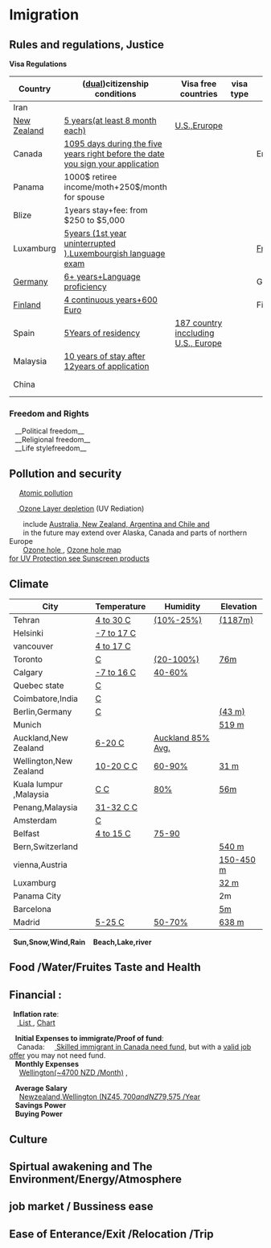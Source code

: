 <h1>Imigration </h1>
<h2> Rules and regulations, Justice </h2>

__Visa Regulations__ <br>

|Country|(<a href="https://www.google.com/search?num=100&ei=9rJlW429KIvNjgTr16qYCA&q=dual++citizenship&oq=dual++citizenship">dual</a>)citizenship conditions| Visa free countries |visa type  |  Language |Currency/US$|
|-------|----------------------|---------------------|-----------|-----------|----|
|Iran  |||||<a href="https://www.xe.com/currencycharts/?from=IRR&to=USD&view=10Y">Rial</a>(0.00001)|
|<a href="https://www.immigration.govt.nz/new-zealand-visas/options/live-permanently">New Zealand </a> | <a href="https://www.govt.nz/browse/nz-passports-and-citizenship/nz-citizenship/requirements-for-nz-citizenship/presence-requirements/">5 years(at least 8 month each)</a>|<a href="https://en.wikipedia.org/wiki/Visa_requirements_for_New_Zealand_citizens">U.S.,Erurope</a>|||<a href="https://www.xe.com/currencycharts/?from=NZD&to=USD&view=1D">NZ Dollar</a>(0.67)|
|Canada |<a href="https://www.canada.ca/en/immigration-refugees-citizenship/services/canadian-citizenship/become-canadian-citizen/eligibility.html">1095 days during the five years right before the date you sign your application</a>|||English,french|<a href="https://xe.com/currencycharts/?from=CAD&to=USD&view=5Y">CA Dollar</a>(0.75)|
|Panama |1000$ retiree income/moth+250$/month for spouse||||US$|
|Blize  |1years stay+fee: from $250 to $5,000 ||||<a href="https://www.xe.com/currencycharts/?from=BZD&to=USD&view=5Y">Belize $</a>(0.5)|
|Luxamburg|<a href="https://en.wikipedia.org/wiki/Luxembourgish_nationality_law">5years (1st year uninterrupted ),Luxembourgish language exam</a>|||<a href="https://en.wikipedia.org/wiki/Languages_of_Luxembourg">French,Luxembourgish,German</a>|<a href="https://www.xe.com/currencycharts/?from=LUF&to=USD&view=5Y">LUF</a>(0.28)|
|  <a href="https://en.wikipedia.org/wiki/Visa_requirements_for_German_citizens">Germany</a>  | <a href="http://www.germany-visa.org/german-citizenship/">6+ years+Language proficiency</a>|||German|<a href="https://www.xe.com/currencycharts/?from=DEM&to=USD&view=5Y">DE Mark</a>(0.6)|
|<a href="https://en.wikipedia.org/wiki/Visa_requirements_for_Finnish_citizens">Finland</a>|<a href="https://migri.fi/en/permanent-residence-permit">4 continuous years+600 Euro</a>|||Finish,Swedish|<a href="https://www.xe.com/currencycharts/?from=FIM&to=USD&view=5Y">FI Marka</a>(0.2)|
|Spain |<a href="https://www.expatica.com/new/es/moving/citizenship/spain-citizenship-107634/">5Years of residency</a>|<a href="https://en.wikipedia.org/wiki/Visa_requirements_for_Spanish_citizens">187 country inccluding U.S., Europe</a>|||<a href="https://www.xe.com/currencycharts/?from=ESP&to=USD&view=10Y">ES Peseta</a>(0.007)|
 |Malaysia |<a href="https://www.justlanded.com/english/Malaysia/Malaysia-Guide/Visas-Permits/Malaysian-citizenship">10 years of stay after 12years of application</a>||||<a href="https://www.xe.com/currencycharts/?from=MYR&to=USD&view=10Y">MY Ringit</a>(0.25)|
 |China |||||<a href="https://www.xe.com/currencycharts/?from=USD&to=CNY&view=10Y">CN Yuan</a>(0.13)|
 <h3>Freedom and Rights</h2> 
  &nbsp;&nbsp; __Political freedom__
 <br>
  &nbsp;&nbsp; __Religional freedom__
 <br>
 &nbsp;&nbsp; __Life stylefreedom__
 <br>

<h2> Pollution and security</h2>

  &nbsp;&nbsp;&nbsp;&nbsp;  <a href="https://www.mpg.de/11583624/original-1508156177.jpg?t=eyJ3aWR0aCI6MTQwMCwib2JqX2lkIjoxMTU4MzYyNH0=--89a145434832f20e7ee237570e87985767547d5d"> Atomic pollution</a>
  <br>
  
  &nbsp;&nbsp;&nbsp;&nbsp;<a href="https://www.google.com/search?num=100&ei=uz1jW_OnC8iSsAH0ta7AAw&q=ozone+layer+depletion+affected+areas&oq=ozone+layer+depletion+affected+areas">
	Ozone Layer depletion</a> (UV Rediation) <br>
	
 &nbsp;&nbsp;&nbsp;&nbsp;&nbsp;&nbsp; include
 <a href="http://www.wmo.int/pages/prog/arep/WMOAntarcticOzoneBulletins2016.html">Australia, New Zealand, Argentina and Chile and </a><br>
 &nbsp;&nbsp;&nbsp;&nbsp;&nbsp;&nbsp; in the future may extend over Alaska, Canada and parts of northern Europe
  <br>
 &nbsp;&nbsp;&nbsp;&nbsp;&nbsp;&nbsp; <a href="http://archive.stats.govt.nz/browse_for_stats/environment/environmental-reporting-series/environmental-indicators/Home/Atmosphere-and-climate/ozone-hole.aspx">Ozone hole </a>,
 <a href="https://www.google.com/search?biw=1366&bih=645&tbs=qdr%3Ay&tbm=isch&sa=1&ei=EUNjW4vxEYWVsAGzuJPoDw&q=Ozone+hole+map+&oq=Ozone+hole+map+">Ozone hole map</a>
<br>
<a href="https://www.google.com/search?q=broad-spectrum+sunscreens&oq=broad-spectrum+sunscreens&aqs=chrome..69i57j0l5.436j0j7&sourceid=chrome&ie=UTF-8"> for UV Protection see Sunscreen products</a>
<br>

 <h2>	Climate	    </h2>

|City |Temperature| Humidity | Elevation |
|-----|-----------|----------|-----------|
| Tehran   | <a href="https://www.google.com/search?num=100&ei=xMJiW9OpM4Lt6ASs-o2wAw&q=+temperature+graph+tehran&oq=+temperature+graph+tehran">4 to 30 C</a>           |    <a href="https://www.weatheronline.co.uk/weather/maps/city?WMO=40754&CONT=asie&LAND=IR&ART=RLF&LEVEL=150"> (10%-25%) </a>       |  <a href="http://dateandtime.info/citycoordinates.php?id=112931">(1187m)</a>         |
| Helsinki |<a href="https://www.holiday-weather.com/helsinki/averages/"> -7 to 17 C</a> | | |
| vancouver |<a href="https://www.holiday-weather.com/vancouver/averages/"> 4 to 17 C</a> | | |
| Toronto |<a href="https://www.google.com/search?num=100&ei=fsNiW63pO8rX6ASMzqLYAw&q=temperature+graph+toronto&oq=temperature+graph+toronto">  C</a> | <a href="https://toronto.weatherstats.ca/charts/relative_humidity-hourly.html">(20-100%) </a> |  <a href="https://www.toronto.ca/311/knowledgebase/kb/docs/articles/information-and-technology/solutions-development/geospatial-competency-centre/torontos-elevationaltitude-above-sea-level.html">76m<a>|
| Calgary |<a href="https://www.holiday-weather.com/calgary/averages/">-7 to 16 C</a> | <a href="https://calgary.weatherstats.ca/charts/relative_humidity-hourly.html">40-60% </a>| |
| Quebec state |<a href="ttps://en.climate-data.org/region/62/#example0"> C</a> | | |
| Coimbatore,India |<a href="https://en.climate-data.org/location/2788/"> C</a> | | |
| Berlin,Germany |<a href="https://www.holiday-weather.com/berlin/averages/"> C</a> | |<a href="http://dateandtime.info/citycoordinates.php?id=2950159">(43 m)</a>  |
| Munich ||| <a href="http://dateandtime.info/citycoordinates.php?id=2867714">519 m </a> |
| Auckland,New Zealand |<a href="https://en.climate-data.org/location/3605/">6-20 C</a> |  <a href="https://www.weatheronline.co.nz/weather/maps/city?WMO=93110&CONT=nznz&LAND=NZ8&ART=RLF&LEVEL=150">Auckland 85% Avg.</a>| |
| Wellington,New Zealand |<a href="https://en.climate-data.org/location/2/">10-20 C C</a> |  <a href="https://www.weatheronline.co.nz/weather/maps/city?WMO=93439&CONT=nznz&LAND=NZ7&ART=RLF&LEVEL=150">60-90%</a>|<a href="http://dateandtime.info/citycoordinates.php?id=2179537">31 m </a> |
| Kuala lumpur ,Malaysia  |<a href="https://www.holiday-weather.com/kuala_lumpur/averages"> C C</a> |  <a href="https://weather-and-climate.com/average-monthly-Rainfall-Temperature-Sunshine,Kuala-Lumpur,Malaysia">80%</a>|   <a href="http://dateandtime.info/citycoordinates.php?id=1735161">56m </a>|
|Penang,Malaysia  |<a href="https://weather-and-climate.com/average-monthly-Rainfall-Temperature-Sunshine,Penang,Malaysia">31-32 C C</a> | | |
| Amsterdam |<a href="https://en.climate-data.org/location/3330/"> C</a> | | |
| Belfast |<a href="https://en.climate-data.org/location/6014/">4 to 15 C</a> | <a href="https://weather-and-climate.com/average-monthly-Humidity-perc,belfast-gb,United-Kingdom">75-90</a> | |
|Bern,Switzerland |||<a href="https://en.wikipedia.org/wiki/List_of_European_cities_by_elevation">540 m</a>|
|vienna,Austria||| <a href="https://en.wikipedia.org/wiki/Vienna">150-450 m</a>|
|Luxamburg|||<a href="https://www.graphicmaps.com/luxembourg">32 m</a>|
|Panama City|||2m|
|Barcelona |||<a href="http://www.barcelona.climatemps.com/map.php">5m</a>|
|Madrid |<a href="https://www.holiday-weather.com/madrid/averages/"> 5-25 C </a>|<a href="https://weather-and-climate.com/average-monthly-Humidity-perc,Madrid,Spain">50-70%</a>|<a href="http://www.floodmap.net/Elevation/ElevationMap/?gi=3117735">638 m</a>
	
 &nbsp;&nbsp;__Sun,Snow,Wind,Rain__ 
 &nbsp;&nbsp; __Beach,Lake,river__ <br>
 <h2> Food /Water/Fruites Taste and Health</h2>
 <h2>Financial :</h2>
 
&nbsp;&nbsp;__Inflation rate__:<br>
&nbsp;&nbsp;&nbsp;&nbsp;<a href="https://www.google.com/search?q=countries+inflation+rate&ie=utf-8&oe=utf-8&client=firefox-b-ab">
List	</a>   , <a href="https://tradingeconomics.com/country-list/inflation-rate">Chart</a> <br>

&nbsp;&nbsp; __Initial Expenses to immigrate/Proof of fund__:<br>
&nbsp;&nbsp;&nbsp;&nbsp;Canada:
&nbsp;&nbsp;&nbsp;&nbsp;<a href="https://www.canada.ca/en/immigration-refugees-citizenship/services/immigrate-canada/express-entry/documents/proof-funds.html"> Skilled immigrant in Canada need fund</a>, but with a <a href="http://www.cic.gc.ca/english/helpcentre/answer.asp?qnum=695&top=29&_ga=2.119675712.957029425.1533227914-289267728.1533227914"> valid job offer</a>
you may not need fund.
<br> 
&nbsp;&nbsp; __Monthly Expenses__ <br>
&nbsp;&nbsp;&nbsp;&nbsp; <a href="https://www.expatistan.com/cost-of-living/wellington">Wellington(~4700 NZD /Month)</a> ,
<br>

&nbsp;&nbsp; __Average Salary__  <br>
&nbsp;&nbsp;&nbsp;&nbsp; <a href="https://www.payscale.com/research/NZ/Location=Wellington/Salary">Newzealand,Wellington (NZ$45,700 and NZ$79,575 /Year</a>
 <br>
&nbsp;&nbsp; __Savings Power__ <br>
&nbsp;&nbsp; __Buying Power__ <br>


<h2> Culture </h2>
<h2> Spirtual awakening and The Environment/Energy/Atmosphere </h2>
<h2> job market / Bussiness ease </h2>
<h2> Ease of Enterance/Exit /Relocation /Trip </h2>

